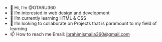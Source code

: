 - 👋 Hi, I’m @OTARU360
- 👀 I’m interested in web design and development
- 🌱 I’m currently learning HTML  & CSS
- 💞️ I’m looking to collaborate on Projects that is paramount to my field of learning
- 📫 How to reach me Email: ibrahimismaila360@gmail.com

<!---
OTARU360/OTARU360 is a ✨ special ✨ repository because its `README.md` (this file) appears on your GitHub profile.
You can click the Preview link to take a look at your changes.
--->
